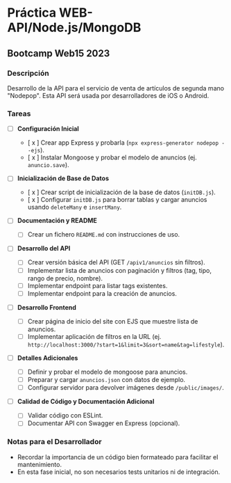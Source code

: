 # Práctica WEB-API/Node.js/MongoDB
## Bootcamp Web15 2023

### Descripción
Desarrollo de la API para el servicio de venta de artículos de segunda mano "Nodepop". Esta API será usada por desarrolladores de iOS o Android.

### Tareas

- [ ] **Configuración Inicial**
  - [ x ] Crear app Express y probarla (`npx express-generator nodepop --ejs`).
  - [ x ] Instalar Mongoose y probar el modelo de anuncios (ej. `anuncio.save`).

- [ ] **Inicialización de Base de Datos**
  - [ x ] Crear script de inicialización de la base de datos (`initDB.js`).
  - [ x ] Configurar `initDB.js` para borrar tablas y cargar anuncios usando `deleteMany` e `insertMany`.

- [ ] **Documentación y README**
  - [ ] Crear un fichero `README.md` con instrucciones de uso.

- [ ] **Desarrollo del API**
  - [ ] Crear versión básica del API (GET `/apiv1/anuncios` sin filtros).
  - [ ] Implementar lista de anuncios con paginación y filtros (tag, tipo, rango de precio, nombre).
  - [ ] Implementar endpoint para listar tags existentes.
  - [ ] Implementar endpoint para la creación de anuncios.

- [ ] **Desarrollo Frontend**
  - [ ] Crear página de inicio del site con EJS que muestre lista de anuncios.
  - [ ] Implementar aplicación de filtros en la URL (ej. `http://localhost:3000/?start=1&limit=3&sort=name&tag=lifestyle`).

- [ ] **Detalles Adicionales**
  - [ ] Definir y probar el modelo de mongoose para anuncios.
  - [ ] Preparar y cargar `anuncios.json` con datos de ejemplo.
  - [ ] Configurar servidor para devolver imágenes desde `/public/images/`.

- [ ] **Calidad de Código y Documentación Adicional**
  - [ ] Validar código con ESLint.
  - [ ] Documentar API con Swagger en Express (opcional).

### Notas para el Desarrollador
- Recordar la importancia de un código bien formateado para facilitar el mantenimiento.
- En esta fase inicial, no son necesarios tests unitarios ni de integración.
